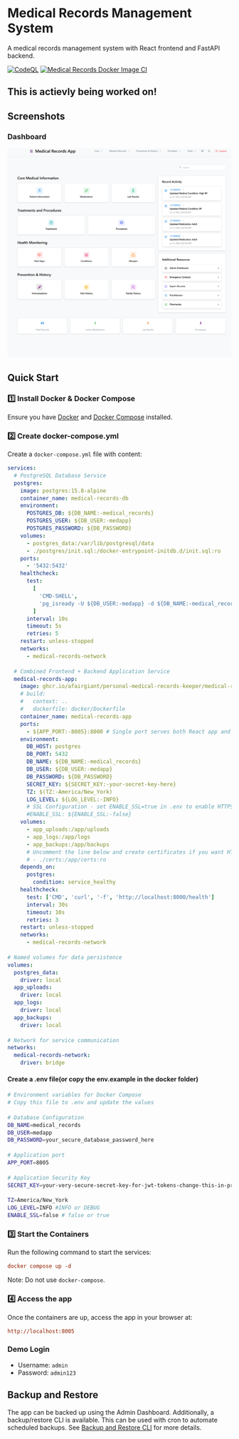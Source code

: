 # Medical Records Management System

A medical records management system with React frontend and FastAPI backend.

[![CodeQL](https://github.com/afairgiant/Personal-Medical-Records-Keeper/actions/workflows/github-code-scanning/codeql/badge.svg)](https://github.com/afairgiant/Personal-Medical-Records-Keeper/actions/workflows/github-code-scanning/codeql)
[![Medical Records Docker Image CI](https://github.com/afairgiant/Personal-Medical-Records-Keeper/actions/workflows/docker-image.yml/badge.svg)](https://github.com/afairgiant/Personal-Medical-Records-Keeper/actions/workflows/docker-image.yml)

## This is actievly being worked on!

## Screenshots

### Dashboard

![Dashboard View](docs/assets/screenshots/Screenshot%202025-07-13%20154004_dash.png)

## Quick Start

### 1️⃣ Install Docker & Docker Compose

Ensure you have [Docker](https://docs.docker.com/get-docker/) and [Docker Compose](https://docs.docker.com/compose/install/) installed.

### 2️⃣ Create docker-compose.yml

Create a `docker-compose.yml` file with content:

```yaml
services:
  # PostgreSQL Database Service
  postgres:
    image: postgres:15.8-alpine
    container_name: medical-records-db
    environment:
      POSTGRES_DB: ${DB_NAME:-medical_records}
      POSTGRES_USER: ${DB_USER:-medapp}
      POSTGRES_PASSWORD: ${DB_PASSWORD}
    volumes:
      - postgres_data:/var/lib/postgresql/data
      - ./postgres/init.sql:/docker-entrypoint-initdb.d/init.sql:ro
    ports:
      - '5432:5432'
    healthcheck:
      test:
        [
          'CMD-SHELL',
          'pg_isready -U ${DB_USER:-medapp} -d ${DB_NAME:-medical_records}',
        ]
      interval: 10s
      timeout: 5s
      retries: 5
    restart: unless-stopped
    networks:
      - medical-records-network

  # Combined Frontend + Backend Application Service
  medical-records-app:
    image: ghcr.io/afairgiant/personal-medical-records-keeper/medical-records:latest
    # build:
    #   context: ..
    #   dockerfile: docker/Dockerfile
    container_name: medical-records-app
    ports:
      - ${APP_PORT:-8005}:8000 # Single port serves both React app and FastAPI
    environment:
      DB_HOST: postgres
      DB_PORT: 5432
      DB_NAME: ${DB_NAME:-medical_records}
      DB_USER: ${DB_USER:-medapp}
      DB_PASSWORD: ${DB_PASSWORD}
      SECRET_KEY: ${SECRET_KEY:-your-secret-key-here}
      TZ: $(TZ:-America/New_York)
      LOG_LEVEL: ${LOG_LEVEL:-INFO}
      # SSL Configuration - set ENABLE_SSL=true in .env to enable HTTPS - Uncomment if needed
      #ENABLE_SSL: ${ENABLE_SSL:-false}
    volumes:
      - app_uploads:/app/uploads
      - app_logs:/app/logs
      - app_backups:/app/backups
      # Uncomment the line below and create certificates if you want HTTPS
      # - ./certs:/app/certs:ro
    depends_on:
      postgres:
        condition: service_healthy
    healthcheck:
      test: ['CMD', 'curl', '-f', 'http://localhost:8000/health']
      interval: 30s
      timeout: 10s
      retries: 3
    restart: unless-stopped
    networks:
      - medical-records-network

# Named volumes for data persistence
volumes:
  postgres_data:
    driver: local
  app_uploads:
    driver: local
  app_logs:
    driver: local
  app_backups:
    driver: local

# Network for service communication
networks:
  medical-records-network:
    driver: bridge
```

#### Create a .env file(or copy the env.example in the docker folder)

```bash
# Environment variables for Docker Compose
# Copy this file to .env and update the values

# Database Configuration
DB_NAME=medical_records
DB_USER=medapp
DB_PASSWORD=your_secure_database_password_here

# Application port
APP_PORT=8005

# Application Security Key
SECRET_KEY=your-very-secure-secret-key-for-jwt-tokens-change-this-in-production

TZ=America/New_York
LOG_LEVEL=INFO #INFO or DEBUG
ENABLE_SSL=false # false or true
```

### 3️⃣ Start the Containers

Run the following command to start the services:

```ini
docker compose up -d
```

Note: Do not use `docker-compose`.

### 4️⃣ Access the app

Once the containers are up, access the app in your browser at:

```ini
http://localhost:8005
```

### Demo Login

- Username: `admin`
- Password: `admin123`

## Backup and Restore
The app can be backed up using the Admin Dashboard. 
Additionally, a backup/restore CLI is available.
This can be used with cron to automate scheduled backups. 
See [Backup and Restore CLI](app/scripts/README_BACKUP_CLI.md) for more details.
